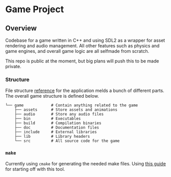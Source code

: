 # Game Project

## Overview

Codebase for a game written in C++ and using SDL2 as a wrapper for asset rendering and audio management. All other features such as physics and game engines, and overall game logic are all selfmade from scratch.

This repo is public at the moment, but big plans will push this to be made private.

### Structure

File structure [reference](https://www.linkedin.com/pulse/what-general-c-project-structure-like-herbert-elwood-gilliland-iii/) for the application melds a bunch of different parts. The overall game structure is defined below.

```
└── game            # Contain anything related to the game          
    ├── assets      # Store assets and animations
    ├── audio       # Store any audio files
    ├── bin         # Executables
    ├── build       # Compilation binaries
    ├── doc         # Documentation files
    ├── include     # External libraries
    ├── lib         # Library headers
    └── src         # All source code for the game
```

### `make`

Currently using `cmake` for generating the needed make files. Using [this guide](https://cmake.org/cmake/help/latest/guide/tutorial/A%20Basic%20Starting%20Point.html) for starting off with this tool.
